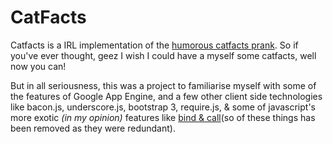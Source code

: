 CatFacts
========
 
Catfacts is a IRL implementation of the [humorous catfacts prank](http://www.buzzfeed.com/mattcherette/masterful-cat-facts-texting-prank). So if you've ever thought, geez I wish I could have a myself some catfacts, well now you can!

But in all seriousness, this was a project to familiarise myself with some of the features of Google App Engine, and a few other client side technologies like bacon.js, underscore.js, bootstrap 3, require.js, & some of javascript's more exotic _(in my opinion)_ features like [bind & call](http://stackoverflow.com/questions/15455009/js-call-apply-vs-bind)(so of these things has been removed as they were redundant).




